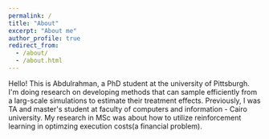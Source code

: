 ```yaml
---
permalink: /
title: "About"
excerpt: "About me"
author_profile: true
redirect_from: 
  - /about/
  - /about.html
---
```


Hello! This is Abdulrahman, a PhD student at the university of Pittsburgh. I'm doing research on developing methods that can sample efficiently from a larg-scale simulations to estimate their treatment effects. Previously, I was TA and master's student at faculty of computers and information - Cairo university. My research in MSc was about how to utilize reinforcement learning in optimzing execution costs(a financial problem).





<!-- PS: I'm currently looking for PhD opportunity, feel free to ping me (email in resume). -->
